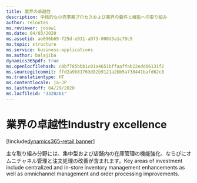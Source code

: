 ```yaml
---
title: 業界の卓越性
description: 中核的な小売事業プロセスおよび業界の要件と機能への取り組み
author: relnotes
ms.reviewer: josaw1
ms.date: 04/03/2020
ms.assetid: ae096b69-725d-e911-a973-000d3a1c79c5
ms.topic: structure
ms.service: business-applications
ms.author: balajiba
dynamics365pdf: true
ms.openlocfilehash: c0bf785bbb1c01a4651bffaaffab22edd66131f2
ms.sourcegitcommit: ffd2a9b81763d82b9121a2bb5a738441bafd62c8
ms.translationtype: HT
ms.contentlocale: ja-JP
ms.lasthandoff: 04/29/2020
ms.locfileid: "3320261"
---
```

# <a name="industry-excellence"></a><span data-ttu-id="54c75-103">業界の卓越性</span><span class="sxs-lookup"><span data-stu-id="54c75-103">Industry excellence</span></span>

[!include[dynamics365-retail banner](../includes/dynamics365-retail.md)]

<!--structure start-->
<span data-ttu-id="54c75-104">主な取り組み分野には、集中型および店舗内の在庫管理の機能強化、ならびにオムニチャネル管理と注文処理の改善が含まれます。</span><span class="sxs-lookup"><span data-stu-id="54c75-104">Key areas of investment include centralized and in-store inventory management enhancements as well as omnichannel management and order processing improvements.</span></span>
<!--structure end-->



